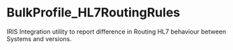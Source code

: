 # BulkProfile_HL7RoutingRules
IRIS Integration utility to report difference in Routing HL7 behaviour between Systems and versions.
